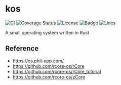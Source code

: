 # kos

[![CI](https://github.com/KaiserLancelot/kos/workflows/CI/badge.svg)](https://github.com/KaiserLancelot/kos/actions)
[![Coverage Status](https://codecov.io/gh/KaiserLancelot/kos/branch/master/graph/badge.svg)](https://codecov.io/gh/KaiserLancelot/kos)
[![License](https://img.shields.io/github/license/KaiserLancelot/kos)](LICENSE)
[![Badge](https://img.shields.io/badge/link-996.icu-%23FF4D5B.svg?style=flat-square)](https://996.icu/#/en_US)
[![Lines](https://tokei.rs/b1/github/KaiserLancelot/kos)](https://github.com/Aaronepower/tokei)

A small operating system written in Rust

## Reference

- https://os.phil-opp.com/
- https://github.com/rcore-os/rCore
- https://github.com/rcore-os/rCore_tutorial
- https://github.com/rcore-os/zCore
